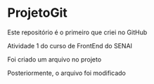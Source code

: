 # ProjetoGit

Este repositório é o primeiro que criei no GitHub

Atividade 1 do curso de FrontEnd do SENAI

Foi criado um arquivo no projeto

Posteriormente, o arquivo foi modificado
